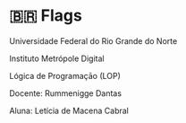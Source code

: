 # :brazil: Flags

Universidade Federal do Rio Grande do Norte

Instituto Metrópole Digital

Lógica de Programaçāo (LOP)

Docente: Rummenigge Dantas

Aluna: Letícia de Macena Cabral
